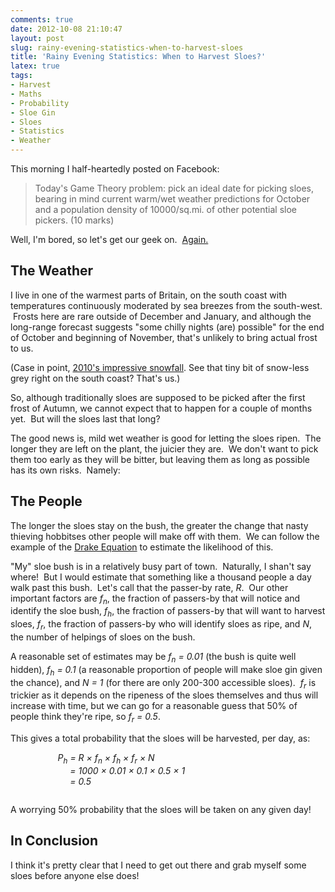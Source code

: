 ```yaml
---
comments: true
date: 2012-10-08 21:10:47
layout: post
slug: rainy-evening-statistics-when-to-harvest-sloes
title: 'Rainy Evening Statistics: When to Harvest Sloes?'
latex: true
tags:
- Harvest
- Maths
- Probability
- Sloe Gin
- Sloes
- Statistics
- Weather
---
```


This morning I half-heartedly posted on Facebook:

> Today's Game Theory problem: pick an ideal date for picking sloes, bearing in mind current warm/wet weather predictions for October and a population density of 10000/sq.mi. of other potential sloe pickers. (10 marks)

Well, I'm bored, so let's get our geek on.  [Again.](http://blog.ianrenton.com/windy-morning-mechanics-how-big-a-sail-do-i-need-to-fly-away/)

## The Weather

I live in one of the warmest parts of Britain, on the south coast with temperatures continuously moderated by sea breezes from the south-west.  Frosts here are rare outside of December and January, and although the long-range forecast suggests "some chilly nights (are) possible" for the end of October and beginning of November, that's unlikely to bring actual frost to us.

(Case in point, [2010's impressive snowfall](http://news.bbc.co.uk/1/hi/8447023.stm). See that tiny bit of snow-less grey right on the south coast? That's us.)

So, although traditionally sloes are supposed to be picked after the first frost of Autumn, we cannot expect that to happen for a couple of months yet.  But will the sloes last that long?

The good news is, mild wet weather is good for letting the sloes ripen.  The longer they are left on the plant, the juicier they are.  We don't want to pick them too early as they will be bitter, but leaving them as long as possible has its own risks.  Namely:

## The People

The longer the sloes stay on the bush, the greater the change that nasty thieving hobbitses other people will make off with them.  We can follow the example of the [Drake Equation](http://en.wikipedia.org/wiki/Drake_equation) to estimate the likelihood of this.

"My" sloe bush is in a relatively busy part of town.  Naturally, I shan't say where!  But I would estimate that something like a thousand people a day walk past this bush.  Let's call that the passer-by rate, *R*.  Our other important factors are *f<sub>n</sub>*, the fraction of passers-by that will notice and identify the sloe bush, *f<sub>h</sub>*, the fraction of passers-by that will want to harvest sloes, *f<sub>r</sub>*, the fraction of passers-by who will identify sloes as ripe, and *N*, the number of helpings of sloes on the bush.

A reasonable set of estimates may be *f<sub>n</sub> = 0.01* (the bush is quite well hidden), *f<sub>h</sub> = 0.1* (a reasonable proportion of people will make sloe gin given the chance), and *N = 1* (for there are only 200-300 accessible sloes).  *f<sub>r</sub>* is trickier as it depends on the ripeness of the sloes themselves and thus will increase with time, but we can go for a reasonable guess that 50% of people think they're ripe, so *f<sub>r</sub> = 0.5*.

This gives a total probability that the sloes will be harvested, per day, as:

<div style="display: inline-block; margin: 0px 15%; margin-bottom: 1em;"><em>
P<sub>h</sub> = R &times; f<sub>n</sub> &times; f<sub>h</sub> &times; f<sub>r</sub> &times; N<br/>
&nbsp;&nbsp;&nbsp;&nbsp;&nbsp;= 1000 &times; 0.01 &times; 0.1 &times; 0.5 &times; 1<br/>
&nbsp;&nbsp;&nbsp;&nbsp;&nbsp;= 0.5
</em></div>

A worrying 50% probability that the sloes will be taken on any given day!

## In Conclusion

I think it's pretty clear that I need to get out there and grab myself some sloes before anyone else does!
